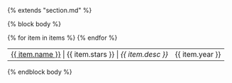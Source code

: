 {% extends "section.md" %}

{% block body %}
<table class="table table-hover">
{% for item in items %}
<tr>
  <td>
    <a href="{{ item.repo_url }}">{{ item.name }}</a> |
    <i class="fa fas fa-star"></i> {{ item.stars }} |
    <em>{{ item.desc }}</em>
    <!-- {% if item.url %} -->
    <!--     <a href="{{ item.url }}">{{ item.name }}</a> {{ item.details }} -->
    <!-- {% else %} -->
    <!--     {{ item.name }} {{item.details }} -->
    <!-- {% endif %} -->
  </td>
  <td class='col-md-2' style='text-align:right;'>{{ item.year }}</td>
</tr>
{% endfor %}
</table>
{% endblock body %}

